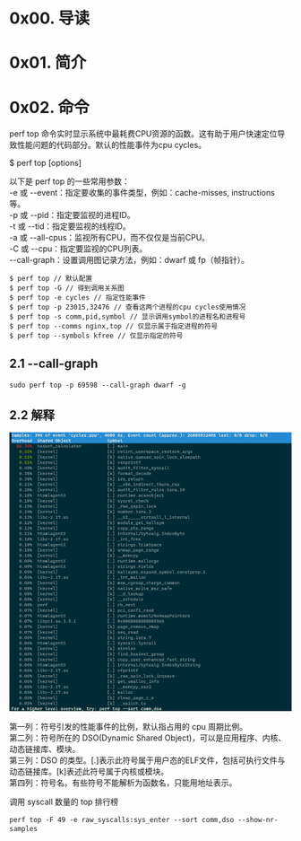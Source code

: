 # 0x00. 导读

# 0x01. 简介

# 0x02. 命令

perf top 命令实时显示系统中最耗费CPU资源的函数。这有助于用户快速定位导致性能问题的代码部分。默认的性能事件为cpu cycles。

$ perf top [options]

以下是 perf top 的一些常用参数：  
-e 或 --event：指定要收集的事件类型，例如：cache-misses, instructions 等。  
-p 或 --pid：指定要监视的进程ID。  
-t 或 --tid：指定要监视的线程ID。  
-a 或 --all-cpus：监视所有CPU，而不仅仅是当前CPU。  
-C 或 --cpu：指定要监视的CPU列表。  
--call-graph：设置调用图记录方法，例如：dwarf 或 fp（帧指针）。  

```
$ perf top // 默认配置
$ perf top -G // 得到调用关系图
$ perf top -e cycles // 指定性能事件
$ perf top -p 23015,32476 // 查看这两个进程的cpu cycles使用情况
$ perf top -s comm,pid,symbol // 显示调用symbol的进程名和进程号
$ perf top --comms nginx,top // 仅显示属于指定进程的符号
$ perf top --symbols kfree // 仅显示指定的符号
```

## 2.1 --call-graph

```
sudo perf top -p 69598 --call-graph dwarf -g
```

## 2.2 解释

![Alt text](../../../pic/linux/perf/perf_top_example.png)


第一列：符号引发的性能事件的比例，默认指占用的 cpu 周期比例。  
第二列：符号所在的 DSO(Dynamic Shared Object)，可以是应用程序、内核、动态链接库、模块。  
第三列：DSO 的类型。[.]表示此符号属于用户态的ELF文件，包括可执行文件与动态链接库。[k]表述此符号属于内核或模块。  
第四列：符号名。有些符号不能解析为函数名，只能用地址表示。  



调用 syscall 数量的 top 排行榜
```
perf top -F 49 -e raw_syscalls:sys_enter --sort comm,dso --show-nr-samples
```